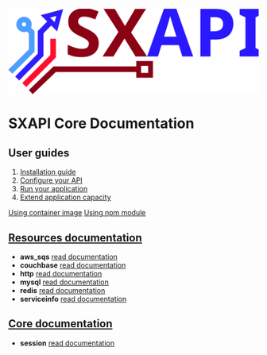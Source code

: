 [![sxapi](docs/assets/logo.svg)](https://github.com/startxfr/sxapi-core)

SXAPI Core Documentation
========================


User guides
-----------

1. [Installation guide](docs/1.Install.md)
2. [Configure your API](docs/2.Configure.md)
3. [Run your application](docs/3.Run.md)
4. [Extend application capacity](docs/4.Develop.md)

[Using container image](docs/USE_docker.md)
[Using npm module](docs/USE_npm.md)


[Resources documentation](resources/README.md)
----------------------------------------------

- **aws_sqs** [read documentation](resources/aws_sqs.md)
- **couchbase** [read documentation](resources/couchbase.md)
- **http** [read documentation](resources/http.md)
- **mysql** [read documentation](resources/mysql.md)
- **redis** [read documentation](resources/redis.md)
- **serviceinfo** [read documentation](resources/serviceinfo.md)


[Core documentation](core/README.md)
------------------------------------

- **session** [read documentation](core/session.md)